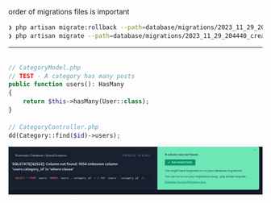 order of migrations files is important

```bash
❯ php artisan migrate:rollback --path=database/migrations/2023_11_29_204440_create_posts_table.php
❯ php artisan migrate --path=database/migrations/2023_11_29_204440_create_posts_table.php
```

---

```php

// CategoryModel.php
// TEST - A category has many posts
public function users(): HasMany
{
    return $this->hasMany(User::class);
}

// CategoryController.php
dd(Category::find($id)->users);
```

![Alt text](image.png)
